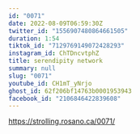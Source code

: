 ```yaml
---
id: "0071"
date: 2022-08-09T06:59:30Z
twitter_id: "1556907480864661505"
duration: 1:54
tiktok_id: "7129769149072428293"
instagram_id: ChTDncvtphZ
title: serendipity network
summary: null
slug: "0071"
youtube_id: CH1mT_yNrjo
ghost_id: 62f206bf14763b0001953943
facebook_id: "2106846422839608"
---
```

https://strolling.rosano.ca/0071/
